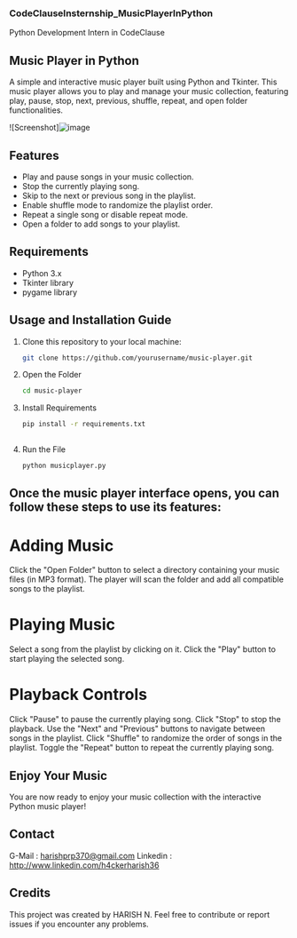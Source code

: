 ### CodeClauseInsternship_MusicPlayerInPython
Python Development Intern in CodeClause

## Music Player in Python

A simple and interactive music player built using Python and Tkinter. This music player allows you to play and manage your music collection, featuring play, pause, stop, next, previous, shuffle, repeat, and open folder functionalities.

![Screenshot]![image](https://github.com/h4ckerharish/CodeClauseInsternship_MusicPlayerInPython/assets/66734043/b3e82cc3-60a7-4a58-beb4-9f8770187551)


## Features

- Play and pause songs in your music collection.
- Stop the currently playing song.
- Skip to the next or previous song in the playlist.
- Enable shuffle mode to randomize the playlist order.
- Repeat a single song or disable repeat mode.
- Open a folder to add songs to your playlist.

## Requirements

- Python 3.x
- Tkinter library
- pygame library 

## Usage and Installation Guide

1. Clone this repository to your local machine:

   ```bash
   git clone https://github.com/yourusername/music-player.git
2. Open the Folder

   ```bash
   cd music-player
   
3. Install Requirements

   ```bash
   pip install -r requirements.txt
  
4. Run the File 
   ```bash
   python musicplayer.py

## Once the music player interface opens, you can follow these steps to use its features:

# Adding Music
Click the "Open Folder" button to select a directory containing your music files (in MP3 format). The player will scan the folder and add all compatible songs to the playlist.

# Playing Music
Select a song from the playlist by clicking on it.
Click the "Play" button to start playing the selected song.

# Playback Controls
Click "Pause" to pause the currently playing song.
Click "Stop" to stop the playback.
Use the "Next" and "Previous" buttons to navigate between songs in the playlist.
Click "Shuffle" to randomize the order of songs in the playlist.
Toggle the "Repeat" button to repeat the currently playing song.

## Enjoy Your Music
You are now ready to enjoy your music collection with the interactive Python music player!

## Contact

G-Mail : harishprp370@gmail.com
Linkedin : http://www.linkedin.com/h4ckerharish36

## Credits
This project was created by HARISH N. Feel free to contribute or report issues if you encounter any problems.


